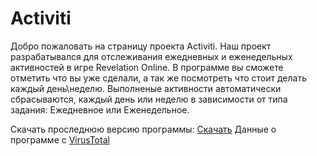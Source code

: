 # Activiti
Добро пожаловать на страницу проекта Activiti. Наш проект разрабатывался для отслеживания ежедневных и еженедельных активностей в игре Revelation Online. В программе вы сможете отметить что вы уже сделали, а так же посмотреть что стоит делать каждый день\неделю. Выполненые активности автоматически сбрасываются, каждый день или неделю в зависимости от типа задания: Ежедневное или Еженедельное. 

Cкачать проследнюю версию программы: [Скачать](https://github.com/Spar9a/Activiti/raw/master/Release/Activity.exe)
Данные о программе с [VirusTotal](https://www.virustotal.com/en/file/2b54f6b213a594a12ed5686737c79aa82fd22b7c41b0de981452dc741cee43cf/analysis/1482930157/)

